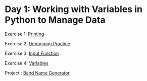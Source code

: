 # Day 1: Working with Variables in Python to Manage Data


Exercise 1: [Printing](https://github.com/snurliza/Udemy-100DaysOfPython/blob/main/Day%201/Exercise%201%20-%20Printing.py)

Exercise 2: [Debugging Practice](https://github.com/snurliza/Udemy-100DaysOfPython/blob/main/Day%201/Exercise%202%20-%20Debugging%20Practice.py)

Exercise 3: [Input Function](https://github.com/snurliza/Udemy-100DaysOfPython/blob/main/Day%201/Exercise%203%20-%20Input%20Function.py)

Exercise 4: [Variables](https://github.com/snurliza/Udemy-100DaysOfPython/blob/main/Day%201/Exercise%204%20-%20Variables.py)
	
Project	: [Band Name Generator](https://github.com/snurliza/Udemy-100DaysOfPython/blob/main/Day%201/Project%20-%20Band%20Name%20Generator.py)
